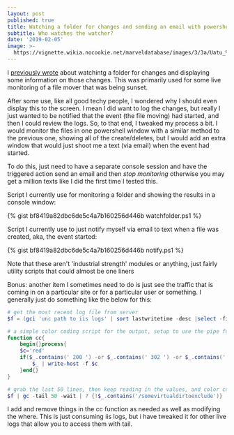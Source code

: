 ```yaml
---
layout: post
published: true
title: Watching a folder for changes and sending an email with powershell
subtitle: Who watches the watcher?
date: '2019-02-05'
image: >-
  https://vignette.wikia.nocookie.net/marveldatabase/images/3/3a/Uatu_%28Earth-616%29_from_Original_Sin_Vol_1_1_001.jpg/revision/latest/scale-to-width-down/267?cb=20140507202821
---
```

I [previously wrote]({{site.baseurl}}/2018-07-24-watching-files-with-powershell/) about watchintg a folder for changes and displaying some information on those changes. This was primarily used for some live monitoring of a file mover that was being sunset.

After some use, like all good techy people, I wondered why I should even display this to the screen. I mean I did want to log the changes, but really I just wanted to be notified that the event (the file moving) had started, and then I could review the logs. So, to that end, I tweaked my process a bit. I would monitor the files in one powershell window with a similar method to the previous one, showing all of the create/deletes, but I would add an extra window that would just shoot me a text (via email) when the event had started.

To do this, just need to have a separate console session and have the triggered action send an email and then *stop monitoring* otherwise you may get a million texts like I did the first time I tested this.

Script I currently use for monitoring a folder and showing the results in a console window:

{% gist bf8419a82dbc6de5c4a7b160256d446b watchfolder.ps1 %}

Script I currently use to just notify myself via email to text when a file was created, aka, the event started:

{% gist bf8419a82dbc6de5c4a7b160256d446b notify.ps1 %}

Note that these aren't 'industrial strength' modules or anything, just fairly utility scripts that could almost be one liners

Bonus: another item I sometimes need to do is just see the traffic that is coming in on a particular site or for a particular user or something. I generally just do something like the below for this:

```powershell
# get the most recent log file from server
$f = (gci 'unc path to iis logs' | sort lastwritetime -desc |select -first 1)

# a simple color coding script for the output, setup to use the pipe for input
function cc{
	begin{}process{
	$c='red'
	if($_.contains(' 200 ') -or $_.contains(' 302 ') -or $_.contains(' 401 ')){$c = 'green'}
		$_ | write-host -f $c
	}end{}
}

# grab the last 50 lines, then keep reading in the values, and color code the output
$f | gc -tail 50 -wait | ? {!$_.contains('/somevirtualdirtoexclude')} | cc
```

I add and remove things in the cc function as needed as well as modifying the where. This is just consuming iis logs, but i have tweaked it for other live logs that allow you to access them with tail.
